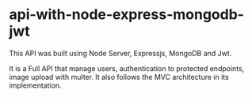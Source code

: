# api-with-node-express-mongodb-jwt
This API was built using Node Server, Expressjs, MongoDB and Jwt.

It is a Full API that manage users, authentication to protected endpoints, image upload with multer.
It also follows the MVC architecture in its implementation.
